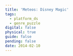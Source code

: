 ```yaml
---
title: 'Meteos: Disney Magic'
tags:
  - platform_ds
  - genre_puzzle
digital: false
physical: true
guide: false
pending: false
date: 2014-02-10
---
```

